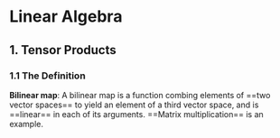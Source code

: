 # Linear Algebra

## 1. Tensor Products

### 1.1 The Definition

**Bilinear map**: A bilinear map is a function combing elements of ==two vector spaces== to yield an element of a third vector space, and is ==linear== in each of its arguments. ==Matrix multiplication== is an example.

